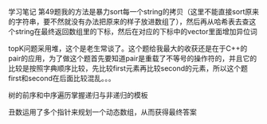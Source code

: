学习笔记
第49题我的方法是暴力sort每一个string的拷贝（这里不能直接sort原来的字符串，要不然就没有办法把原来的样子放进数组了），然后再从哈希表去查这个string在最终返回数组里的下标，然后在对应的下标中的vector里面增加异位词

topK问题采用堆，这个是老生常谈了。这个题给我最大的收获还是在于C++的pair的应用，为了做这个题首先要知道pair是重载了不等号的操作符的，并且它的比较是按照字典顺序比较，先比较first元素再比较second的元素，所以这个题first和second在后面比较混乱。。。


树的前序和中序遍历掌握递归与非递归的模板

丑数运用了多个指针来规划一个动态数组，从而获得最终答案
